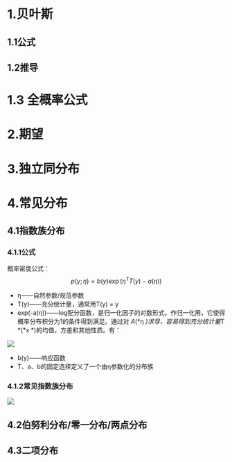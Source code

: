 # 1.贝叶斯

## 1.1公式

## 1.2推导

# 1.3 全概率公式



# 2.期望



# 3.独立同分布



# 4.常见分布

## 4.1指数族分布

### 4.1.1公式

概率密度公式：
$$
p(y;\eta)=b(y)\exp(\eta^T T(y)-a(\eta))
$$

- η——自然参数/规范参数
- T(y)——充分统计量，通常用T(y) = y
- exp(-a(η))——log配分函数，是归一化因子的对数形式，作归一化用，它使得概率分布积分为1的条件得到满足。通过对 *A*(*η *)求导，容易得到充分统计量*T *(*x *)的均值，方差和其他性质。有：

![](https://images0.cnblogs.com/blog/663760/201504/031601391858737.png)

- b(y)——响应函数
- T、a、b的固定选择定义了一个由η参数化的分布族

### 4.1.2常见指数族分布

![](http://ot0qvixbu.bkt.clouddn.com/%E5%BE%AE%E4%BF%A1%E6%88%AA%E5%9B%BE_20180228171957.png)

## 4.2伯努利分布/零一分布/两点分布



## 4.3二项分布

